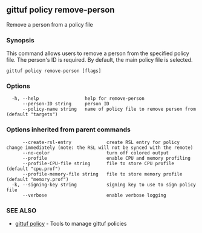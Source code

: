 ## gittuf policy remove-person

Remove a person from a policy file

### Synopsis

This command allows users to remove a person from the specified policy file. The person's ID is required. By default, the main policy file is selected.

```
gittuf policy remove-person [flags]
```

### Options

```
  -h, --help                 help for remove-person
      --person-ID string     person ID
      --policy-name string   name of policy file to remove person from (default "targets")
```

### Options inherited from parent commands

```
      --create-rsl-entry             create RSL entry for policy change immediately (note: the RSL will not be synced with the remote)
      --no-color                     turn off colored output
      --profile                      enable CPU and memory profiling
      --profile-CPU-file string      file to store CPU profile (default "cpu.prof")
      --profile-memory-file string   file to store memory profile (default "memory.prof")
  -k, --signing-key string           signing key to use to sign policy file
      --verbose                      enable verbose logging
```

### SEE ALSO

* [gittuf policy](gittuf_policy.md)	 - Tools to manage gittuf policies

